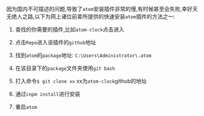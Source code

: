 因为国内不可描述的问题,导致了`atom`安装插件非常的慢,有时候甚至会失败,幸好天无绝人之路,以下为网上诸位前辈所提供的快速安装`atom`插件的方法之一:

1. 查找的你需要的插件,比如`atom-clock`点击进入

2. 点击`Repo`进入该插件的`github`地址

3. 找到`atom`的`package`地址: `C:\Users\Administrator\.atom`

4. 在该目录下的`package`文件夹使用`git bash`

5. 打入命令`$ git clone xx` xx为`atom-clock`github的地址

6. 通过`cnpm install`进行安装

7. 重启`atom`
